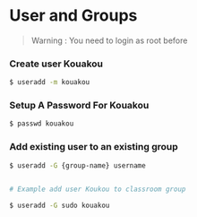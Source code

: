 # User and Groups

> Warning : You need to login as root before

### Create user Kouakou

```bash
$ useradd -m kouakou
```


### Setup A Password For Kouakou

```bash 
$ passwd kouakou
```


### Add existing user to an existing group 

```bash 
$ useradd -G {group-name} username


# Example add user Koukou to classroom group

$ useradd -G sudo kouakou
```

